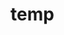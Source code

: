 # temp

<!-- 
使用中文总结，使用中文总结，使用中文总结以下讲座内容，组织为列表，格式为## 主要内容1. **分标题**：，讲座内容为：

继续翻译为中文并详细解释内容（语境是计算机硬件，标题默认h3，对解释的适当补充直接加到对应内容的翻译内容中（适当使用你的知识在各分段中解释补充内容）。完整翻译都包括并补充调整，不要生硬直接放那，不遗漏代码或公式，代码添加合适注释，公式使用标准公式格式，） 
-->
